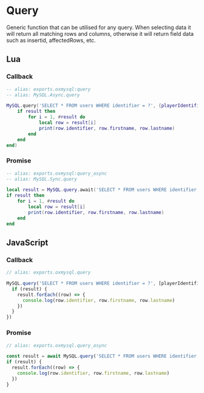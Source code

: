 # Query

Generic function that can be utilised for any query.
When selecting data it will return all matching rows and columns, otherwise it will return field data such as insertid, affectedRows, etc.

## Lua

### Callback

```lua
-- alias: exports.oxmysql:query
-- alias: MySQL.Async.query

MySQL.query('SELECT * FROM users WHERE identifier = ?', {playerIdentifier}, function(result)
    if result then
        for i = 1, #result do
            local row = result[i]
            print(row.identifier, row.firstname, row.lastname)
        end
    end
end)
```

### Promise

```lua
-- alias: exports.oxmysql:query_async
-- alias: MySQL.Sync.query

local result = MySQL.query.await('SELECT * FROM users WHERE identifier = ?', {playerIdentifier})
if result then
    for i = 1, #result do
        local row = result[i]
        print(row.identifier, row.firstname, row.lastname)
    end
end
```

## JavaScript

### Callback

```js
// alias: exports.oxmysql.query

MySQL.query('SELECT * FROM users WHERE identifier = ?', [playerIdentifier], (result) => {
  if (result) {
    result.forEach((row) => {
      console.log(row.identifier, row.firstname, row.lastname)
    })
  }
})
```

### Promise

```js
// alias: exports.oxmysql.query_async

const result = await MySQL.query('SELECT * FROM users WHERE identifier = ?', [playerIdentifier])
if (result) {
  result.forEach((row) => {
    console.log(row.identifier, row.firstname, row.lastname)
  })
}
```
